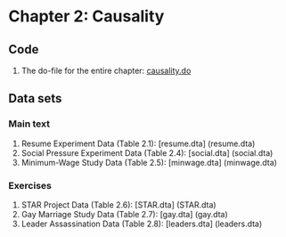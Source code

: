 # Chapter 2: Causality

## Code
1. The do-file for the entire chapter: [causality.do](causality.do)

## Data sets
### Main text
1. Resume Experiment Data (Table 2.1): [resume.dta] (resume.dta)
2. Social Pressure Experiment Data (Table 2.4): [social.dta] (social.dta)
3. Minimum-Wage Study Data (Table 2.5): [minwage.dta] (minwage.dta)

### Exercises
1. STAR Project Data (Table 2.6): [STAR.dta] (STAR.dta)
2. Gay Marriage Study Data (Table 2.7): [gay.dta] (gay.dta)
3. Leader Assassination Data (Table 2.8): [leaders.dta] (leaders.dta)
